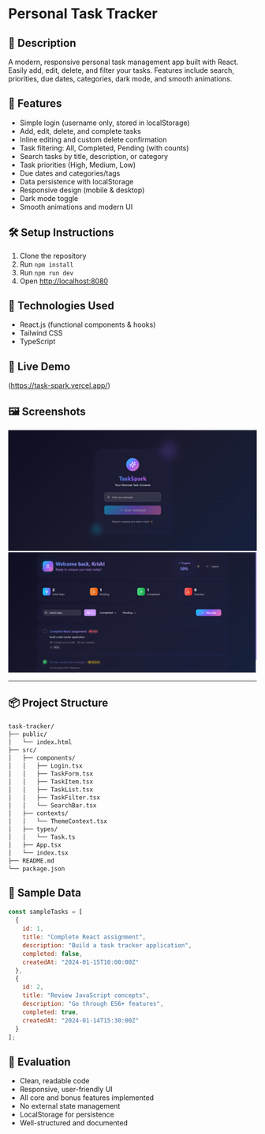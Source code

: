 # Personal Task Tracker

## 📖 Description
A modern, responsive personal task management app built with React. Easily add, edit, delete, and filter your tasks. Features include search, priorities, due dates, categories, dark mode, and smooth animations.

## 🚀 Features
- Simple login (username only, stored in localStorage)
- Add, edit, delete, and complete tasks
- Inline editing and custom delete confirmation
- Task filtering: All, Completed, Pending (with counts)
- Search tasks by title, description, or category
- Task priorities (High, Medium, Low)
- Due dates and categories/tags
- Data persistence with localStorage
- Responsive design (mobile & desktop)
- Dark mode toggle
- Smooth animations and modern UI

## 🛠 Setup Instructions
1. Clone the repository
2. Run `npm install`
3. Run `npm run dev`
4. Open [http://localhost:8080](http://localhost:8080)

## 🧰 Technologies Used
- React.js (functional components & hooks)
- Tailwind CSS
- TypeScript

## 🔗 Live Demo
(https://task-spark.vercel.app/)

## 🖼 Screenshots
![Login Page](public/screenshots/login.png)
![Dashboard](public/screenshots/dashboard.png)

---

## 📦 Project Structure
```
task-tracker/
├── public/
│   └── index.html
├── src/
│   ├── components/
│   │   ├── Login.tsx
│   │   ├── TaskForm.tsx
│   │   ├── TaskItem.tsx
│   │   ├── TaskList.tsx
│   │   ├── TaskFilter.tsx
│   │   └── SearchBar.tsx
│   ├── contexts/
│   │   └── ThemeContext.tsx
│   ├── types/
│   │   └── Task.ts
│   ├── App.tsx
│   └── index.tsx
├── README.md
└── package.json
```

## 🧪 Sample Data
```js
const sampleTasks = [
  {
    id: 1,
    title: "Complete React assignment",
    description: "Build a task tracker application",
    completed: false,
    createdAt: "2024-01-15T10:00:00Z"
  },
  {
    id: 2,
    title: "Review JavaScript concepts",
    description: "Go through ES6+ features",
    completed: true,
    createdAt: "2024-01-14T15:30:00Z"
  }
];
```

## 🧠 Evaluation
- Clean, readable code
- Responsive, user-friendly UI
- All core and bonus features implemented
- No external state management
- LocalStorage for persistence
- Well-structured and documented
